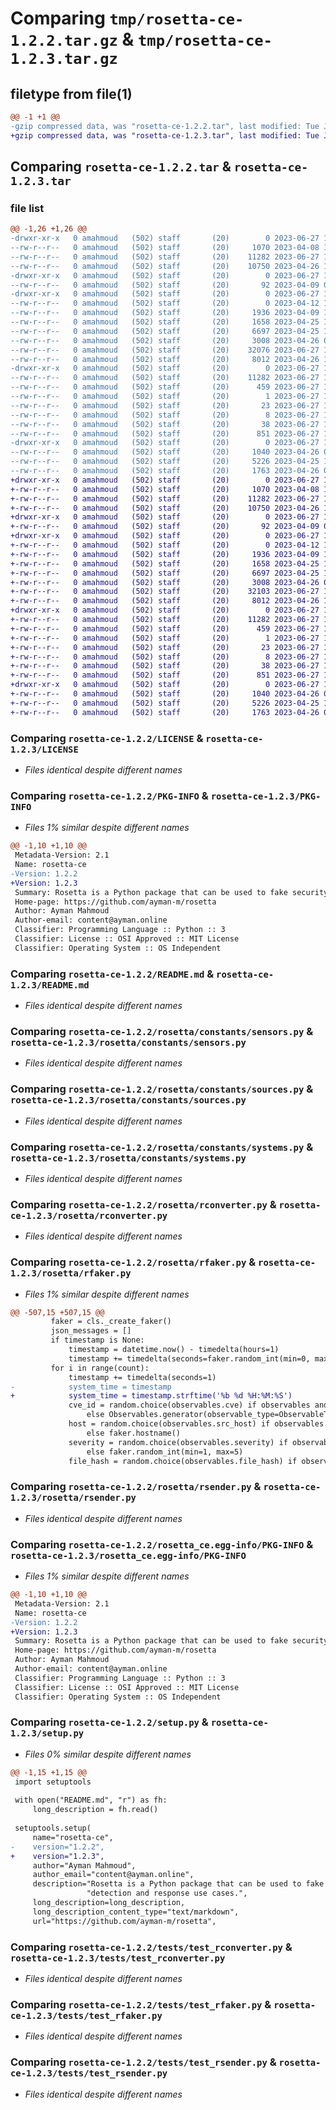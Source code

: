 # Comparing `tmp/rosetta-ce-1.2.2.tar.gz` & `tmp/rosetta-ce-1.2.3.tar.gz`

## filetype from file(1)

```diff
@@ -1 +1 @@
-gzip compressed data, was "rosetta-ce-1.2.2.tar", last modified: Tue Jun 27 13:32:25 2023, max compression
+gzip compressed data, was "rosetta-ce-1.2.3.tar", last modified: Tue Jun 27 14:57:34 2023, max compression
```

## Comparing `rosetta-ce-1.2.2.tar` & `rosetta-ce-1.2.3.tar`

### file list

```diff
@@ -1,26 +1,26 @@
-drwxr-xr-x   0 amahmoud   (502) staff       (20)        0 2023-06-27 13:32:25.595437 rosetta-ce-1.2.2/
--rw-r--r--   0 amahmoud   (502) staff       (20)     1070 2023-04-08 17:22:13.000000 rosetta-ce-1.2.2/LICENSE
--rw-r--r--   0 amahmoud   (502) staff       (20)    11282 2023-06-27 13:32:25.595156 rosetta-ce-1.2.2/PKG-INFO
--rw-r--r--   0 amahmoud   (502) staff       (20)    10750 2023-04-26 16:15:22.000000 rosetta-ce-1.2.2/README.md
-drwxr-xr-x   0 amahmoud   (502) staff       (20)        0 2023-06-27 13:32:25.589413 rosetta-ce-1.2.2/rosetta/
--rw-r--r--   0 amahmoud   (502) staff       (20)       92 2023-04-09 08:11:12.000000 rosetta-ce-1.2.2/rosetta/__init__.py
-drwxr-xr-x   0 amahmoud   (502) staff       (20)        0 2023-06-27 13:32:25.591172 rosetta-ce-1.2.2/rosetta/constants/
--rw-r--r--   0 amahmoud   (502) staff       (20)        0 2023-04-12 16:36:37.000000 rosetta-ce-1.2.2/rosetta/constants/__init__.py
--rw-r--r--   0 amahmoud   (502) staff       (20)     1936 2023-04-09 13:32:25.000000 rosetta-ce-1.2.2/rosetta/constants/sensors.py
--rw-r--r--   0 amahmoud   (502) staff       (20)     1658 2023-04-25 15:36:11.000000 rosetta-ce-1.2.2/rosetta/constants/sources.py
--rw-r--r--   0 amahmoud   (502) staff       (20)     6697 2023-04-25 15:36:11.000000 rosetta-ce-1.2.2/rosetta/constants/systems.py
--rw-r--r--   0 amahmoud   (502) staff       (20)     3008 2023-04-26 09:01:43.000000 rosetta-ce-1.2.2/rosetta/rconverter.py
--rw-r--r--   0 amahmoud   (502) staff       (20)    32076 2023-06-27 13:30:48.000000 rosetta-ce-1.2.2/rosetta/rfaker.py
--rw-r--r--   0 amahmoud   (502) staff       (20)     8012 2023-04-26 13:49:21.000000 rosetta-ce-1.2.2/rosetta/rsender.py
-drwxr-xr-x   0 amahmoud   (502) staff       (20)        0 2023-06-27 13:32:25.592952 rosetta-ce-1.2.2/rosetta_ce.egg-info/
--rw-r--r--   0 amahmoud   (502) staff       (20)    11282 2023-06-27 13:32:25.000000 rosetta-ce-1.2.2/rosetta_ce.egg-info/PKG-INFO
--rw-r--r--   0 amahmoud   (502) staff       (20)      459 2023-06-27 13:32:25.000000 rosetta-ce-1.2.2/rosetta_ce.egg-info/SOURCES.txt
--rw-r--r--   0 amahmoud   (502) staff       (20)        1 2023-06-27 13:32:25.000000 rosetta-ce-1.2.2/rosetta_ce.egg-info/dependency_links.txt
--rw-r--r--   0 amahmoud   (502) staff       (20)       23 2023-06-27 13:32:25.000000 rosetta-ce-1.2.2/rosetta_ce.egg-info/requires.txt
--rw-r--r--   0 amahmoud   (502) staff       (20)        8 2023-06-27 13:32:25.000000 rosetta-ce-1.2.2/rosetta_ce.egg-info/top_level.txt
--rw-r--r--   0 amahmoud   (502) staff       (20)       38 2023-06-27 13:32:25.595498 rosetta-ce-1.2.2/setup.cfg
--rw-r--r--   0 amahmoud   (502) staff       (20)      851 2023-06-27 13:31:08.000000 rosetta-ce-1.2.2/setup.py
-drwxr-xr-x   0 amahmoud   (502) staff       (20)        0 2023-06-27 13:32:25.594592 rosetta-ce-1.2.2/tests/
--rw-r--r--   0 amahmoud   (502) staff       (20)     1040 2023-04-26 09:01:43.000000 rosetta-ce-1.2.2/tests/test_rconverter.py
--rw-r--r--   0 amahmoud   (502) staff       (20)     5226 2023-04-25 15:36:11.000000 rosetta-ce-1.2.2/tests/test_rfaker.py
--rw-r--r--   0 amahmoud   (502) staff       (20)     1763 2023-04-26 09:02:44.000000 rosetta-ce-1.2.2/tests/test_rsender.py
+drwxr-xr-x   0 amahmoud   (502) staff       (20)        0 2023-06-27 14:57:34.947356 rosetta-ce-1.2.3/
+-rw-r--r--   0 amahmoud   (502) staff       (20)     1070 2023-04-08 17:22:13.000000 rosetta-ce-1.2.3/LICENSE
+-rw-r--r--   0 amahmoud   (502) staff       (20)    11282 2023-06-27 14:57:34.947041 rosetta-ce-1.2.3/PKG-INFO
+-rw-r--r--   0 amahmoud   (502) staff       (20)    10750 2023-04-26 16:15:22.000000 rosetta-ce-1.2.3/README.md
+drwxr-xr-x   0 amahmoud   (502) staff       (20)        0 2023-06-27 14:57:34.939009 rosetta-ce-1.2.3/rosetta/
+-rw-r--r--   0 amahmoud   (502) staff       (20)       92 2023-04-09 08:11:12.000000 rosetta-ce-1.2.3/rosetta/__init__.py
+drwxr-xr-x   0 amahmoud   (502) staff       (20)        0 2023-06-27 14:57:34.943557 rosetta-ce-1.2.3/rosetta/constants/
+-rw-r--r--   0 amahmoud   (502) staff       (20)        0 2023-04-12 16:36:37.000000 rosetta-ce-1.2.3/rosetta/constants/__init__.py
+-rw-r--r--   0 amahmoud   (502) staff       (20)     1936 2023-04-09 13:32:25.000000 rosetta-ce-1.2.3/rosetta/constants/sensors.py
+-rw-r--r--   0 amahmoud   (502) staff       (20)     1658 2023-04-25 15:36:11.000000 rosetta-ce-1.2.3/rosetta/constants/sources.py
+-rw-r--r--   0 amahmoud   (502) staff       (20)     6697 2023-04-25 15:36:11.000000 rosetta-ce-1.2.3/rosetta/constants/systems.py
+-rw-r--r--   0 amahmoud   (502) staff       (20)     3008 2023-04-26 09:01:43.000000 rosetta-ce-1.2.3/rosetta/rconverter.py
+-rw-r--r--   0 amahmoud   (502) staff       (20)    32103 2023-06-27 14:56:34.000000 rosetta-ce-1.2.3/rosetta/rfaker.py
+-rw-r--r--   0 amahmoud   (502) staff       (20)     8012 2023-04-26 13:49:21.000000 rosetta-ce-1.2.3/rosetta/rsender.py
+drwxr-xr-x   0 amahmoud   (502) staff       (20)        0 2023-06-27 14:57:34.945404 rosetta-ce-1.2.3/rosetta_ce.egg-info/
+-rw-r--r--   0 amahmoud   (502) staff       (20)    11282 2023-06-27 14:57:34.000000 rosetta-ce-1.2.3/rosetta_ce.egg-info/PKG-INFO
+-rw-r--r--   0 amahmoud   (502) staff       (20)      459 2023-06-27 14:57:34.000000 rosetta-ce-1.2.3/rosetta_ce.egg-info/SOURCES.txt
+-rw-r--r--   0 amahmoud   (502) staff       (20)        1 2023-06-27 14:57:34.000000 rosetta-ce-1.2.3/rosetta_ce.egg-info/dependency_links.txt
+-rw-r--r--   0 amahmoud   (502) staff       (20)       23 2023-06-27 14:57:34.000000 rosetta-ce-1.2.3/rosetta_ce.egg-info/requires.txt
+-rw-r--r--   0 amahmoud   (502) staff       (20)        8 2023-06-27 14:57:34.000000 rosetta-ce-1.2.3/rosetta_ce.egg-info/top_level.txt
+-rw-r--r--   0 amahmoud   (502) staff       (20)       38 2023-06-27 14:57:34.947441 rosetta-ce-1.2.3/setup.cfg
+-rw-r--r--   0 amahmoud   (502) staff       (20)      851 2023-06-27 14:56:48.000000 rosetta-ce-1.2.3/setup.py
+drwxr-xr-x   0 amahmoud   (502) staff       (20)        0 2023-06-27 14:57:34.946542 rosetta-ce-1.2.3/tests/
+-rw-r--r--   0 amahmoud   (502) staff       (20)     1040 2023-04-26 09:01:43.000000 rosetta-ce-1.2.3/tests/test_rconverter.py
+-rw-r--r--   0 amahmoud   (502) staff       (20)     5226 2023-04-25 15:36:11.000000 rosetta-ce-1.2.3/tests/test_rfaker.py
+-rw-r--r--   0 amahmoud   (502) staff       (20)     1763 2023-04-26 09:02:44.000000 rosetta-ce-1.2.3/tests/test_rsender.py
```

### Comparing `rosetta-ce-1.2.2/LICENSE` & `rosetta-ce-1.2.3/LICENSE`

 * *Files identical despite different names*

### Comparing `rosetta-ce-1.2.2/PKG-INFO` & `rosetta-ce-1.2.3/PKG-INFO`

 * *Files 1% similar despite different names*

```diff
@@ -1,10 +1,10 @@
 Metadata-Version: 2.1
 Name: rosetta-ce
-Version: 1.2.2
+Version: 1.2.3
 Summary: Rosetta is a Python package that can be used to fake security logs and alerts for testing different detection and response use cases.
 Home-page: https://github.com/ayman-m/rosetta
 Author: Ayman Mahmoud
 Author-email: content@ayman.online
 Classifier: Programming Language :: Python :: 3
 Classifier: License :: OSI Approved :: MIT License
 Classifier: Operating System :: OS Independent
```

### Comparing `rosetta-ce-1.2.2/README.md` & `rosetta-ce-1.2.3/README.md`

 * *Files identical despite different names*

### Comparing `rosetta-ce-1.2.2/rosetta/constants/sensors.py` & `rosetta-ce-1.2.3/rosetta/constants/sensors.py`

 * *Files identical despite different names*

### Comparing `rosetta-ce-1.2.2/rosetta/constants/sources.py` & `rosetta-ce-1.2.3/rosetta/constants/sources.py`

 * *Files identical despite different names*

### Comparing `rosetta-ce-1.2.2/rosetta/constants/systems.py` & `rosetta-ce-1.2.3/rosetta/constants/systems.py`

 * *Files identical despite different names*

### Comparing `rosetta-ce-1.2.2/rosetta/rconverter.py` & `rosetta-ce-1.2.3/rosetta/rconverter.py`

 * *Files identical despite different names*

### Comparing `rosetta-ce-1.2.2/rosetta/rfaker.py` & `rosetta-ce-1.2.3/rosetta/rfaker.py`

 * *Files 1% similar despite different names*

```diff
@@ -507,15 +507,15 @@
         faker = cls._create_faker()
         json_messages = []
         if timestamp is None:
             timestamp = datetime.now() - timedelta(hours=1)
             timestamp += timedelta(seconds=faker.random_int(min=0, max=3599))
         for i in range(count):
             timestamp += timedelta(seconds=1)
-            system_time = timestamp
+            system_time = timestamp.strftime('%b %d %H:%M:%S')
             cve_id = random.choice(observables.cve) if observables and observables.cve \
                 else Observables.generator(observable_type=ObservableType.CVE, count=1)
             host = random.choice(observables.src_host) if observables and observables.src_host \
                 else faker.hostname()
             severity = random.choice(observables.severity) if observables and observables.severity \
                 else faker.random_int(min=1, max=5)
             file_hash = random.choice(observables.file_hash) if observables and observables.file_hash \
```

### Comparing `rosetta-ce-1.2.2/rosetta/rsender.py` & `rosetta-ce-1.2.3/rosetta/rsender.py`

 * *Files identical despite different names*

### Comparing `rosetta-ce-1.2.2/rosetta_ce.egg-info/PKG-INFO` & `rosetta-ce-1.2.3/rosetta_ce.egg-info/PKG-INFO`

 * *Files 1% similar despite different names*

```diff
@@ -1,10 +1,10 @@
 Metadata-Version: 2.1
 Name: rosetta-ce
-Version: 1.2.2
+Version: 1.2.3
 Summary: Rosetta is a Python package that can be used to fake security logs and alerts for testing different detection and response use cases.
 Home-page: https://github.com/ayman-m/rosetta
 Author: Ayman Mahmoud
 Author-email: content@ayman.online
 Classifier: Programming Language :: Python :: 3
 Classifier: License :: OSI Approved :: MIT License
 Classifier: Operating System :: OS Independent
```

### Comparing `rosetta-ce-1.2.2/setup.py` & `rosetta-ce-1.2.3/setup.py`

 * *Files 0% similar despite different names*

```diff
@@ -1,15 +1,15 @@
 import setuptools
 
 with open("README.md", "r") as fh:
     long_description = fh.read()
 
 setuptools.setup(
     name="rosetta-ce",
-    version="1.2.2",
+    version="1.2.3",
     author="Ayman Mahmoud",
     author_email="content@ayman.online",
     description="Rosetta is a Python package that can be used to fake security logs and alerts for testing different "
                 "detection and response use cases.",
     long_description=long_description,
     long_description_content_type="text/markdown",
     url="https://github.com/ayman-m/rosetta",
```

### Comparing `rosetta-ce-1.2.2/tests/test_rconverter.py` & `rosetta-ce-1.2.3/tests/test_rconverter.py`

 * *Files identical despite different names*

### Comparing `rosetta-ce-1.2.2/tests/test_rfaker.py` & `rosetta-ce-1.2.3/tests/test_rfaker.py`

 * *Files identical despite different names*

### Comparing `rosetta-ce-1.2.2/tests/test_rsender.py` & `rosetta-ce-1.2.3/tests/test_rsender.py`

 * *Files identical despite different names*

